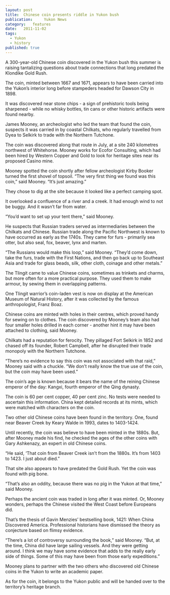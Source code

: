 ```yaml
---
layout:	post
title:	Chinese coin presents riddle in Yukon bush
publication:     Yukon News
category:	features
date:	2011-11-02
tags: 
  - Yukon
  - history
published: true
---
```


A 300-year-old Chinese coin discovered in the Yukon bush this summer is raising tantalizing questions about trade connections that long predated the Klondike Gold Rush. <!-- BREAK -->

The coin, minted between 1667 and 1671, appears to have been carried into the Yukon’s interior long before stampeders headed for Dawson City in 1898.

It was discovered near stone chips - a sign of prehistoric tools being sharpened - while no whisky bottles, tin cans or other historic artifacts were found nearby.

James Mooney, an archeologist who led the team that found the coin, suspects it was carried in by coastal Chilkats, who regularly travelled from Dyea to Selkirk to trade with the Northern Tutchone.

The coin was discovered along that route in July, at a site 240 kilometres northwest of Whitehorse. Mooney works for Ecofor Consulting, which had been hired by Western Copper and Gold to look for heritage sites near its proposed Casino mine.

Mooney spotted the coin shortly after fellow archeologist Kirby Booker turned the first shovel of topsoil. “The very first thing we found was this coin,” said Mooney. “It’s just amazing.”

They chose to dig at the site because it looked like a perfect camping spot.

It overlooked a confluence of a river and a creek. It had enough wind to not be buggy. And it wasn’t far from water.

“You’d want to set up your tent there,” said Mooney.

He suspects that Russian traders served as intermediaries between the Chilkats and Chinese. Russian trade along the Pacific Northwest is known to have occurred as early as the 1740s. They came for furs - primarily sea otter, but also seal, fox, beaver, lynx and marten.

“The Russians would make this loop,” said Mooney. “They’d come down, take the furs, trade with the First Nations, and then go back up to Southeast Asia and trade for glass beads, silk, other cloth, coinage and other metals.”

The Tlingit came to value Chinese coins, sometimes as trinkets and charms, but more often for a more practical purpose. They used them to make armour, by sewing them in overlapping patterns.

One Tlingit warrior’s coin-laden vest is now on display at the American Museum of Natural History, after it was collected by the famous anthropologist, Franz Boaz.

Chinese coins are minted with holes in their centres, which proved handy for sewing on to clothes. The coin discovered by Mooney’s team also had four smaller holes drilled in each corner - another hint it may have been attached to clothing, said Mooney.

Chilkats had a reputation for ferocity. They pillaged Fort Selkirk in 1852 and chased off its founder, Robert Campbell, after he disrupted their trade monopoly with the Northern Tutchone.

“There’s no evidence to say this coin was not associated with that raid,” Mooney said with a chuckle. “We don’t really know the true use of the coin, but the coin may have been used.”

The coin’s age is known because it bears the name of the reining Chinese emperor of the day: Kangxi, fourth emperor of the Qing dynasty.

The coin is 60 per cent copper, 40 per cent zinc. No tests were needed to ascertain this information. China kept detailed records at its mints, which were matched with characters on the coin.

Two other old Chinese coins have been found in the territory. One, found near Beaver Creek by Keary Walde in 1993, dates to 1403-1424.

Until recently, the coin was believe to have been minted in the 1880s. But, after Mooney made his find, he checked the ages of the other coins with Gary Ashkenazy, an expert in old Chinese coins.

“He said, ‘That coin from Beaver Creek isn’t from the 1880s. It’s from 1403 to 1423. I just about died.”

That site also appears to have predated the Gold Rush. Yet the coin was found with pig bone.

“That’s also an oddity, because there was no pig in the Yukon at that time,” said Mooney.

Perhaps the ancient coin was traded in long after it was minted. Or, Mooney wonders, perhaps the Chinese visited the West Coast before Europeans did.

That’s the thesis of Gavin Menzies’ bestselling book, 1421: When China Discovered America. Professional historians have dismissed the theory as conjecture based on flimsy evidence.

“There’s a lot of controversy surrounding the book,” said Mooney. “But, at the time, China did have large sailing vessels. And they were getting around. I think we may have some evidence that adds to the really early side of things. Some of this may have been from those early expeditions.”

Mooney plans to partner with the two others who discovered old Chinese coins in the Yukon to write an academic paper.

As for the coin, it belongs to the Yukon public and will be handed over to the territory’s heritage branch.